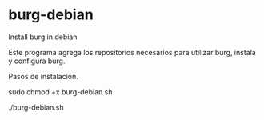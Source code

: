 # burg-debian
Install burg in debian

Este programa agrega los repositorios necesarios para utilizar burg, instala y configura burg.

Pasos de instalación.

sudo chmod +x burg-debian.sh

./burg-debian.sh
